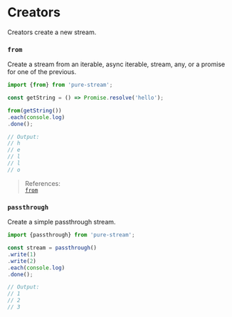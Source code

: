 # Creators

Creators create a new stream.

### `from`

Create a stream from an iterable, async iterable, stream, any, or a promise for one of the previous.

```js
import {from} from 'pure-stream';

const getString = () => Promise.resolve('hello');

from(getString())
.each(console.log)
.done();

// Output:
// h
// e
// l
// l
// o
```

> References:  
> [`from`]('./Creators.md#from)

### `passthrough`

Create a simple passthrough stream.

```js
import {passthrough} from 'pure-stream';

const stream = passthrough()
.write(1)
.write(2)
.each(console.log)
.done();

// Output:
// 1
// 2
// 3
```
